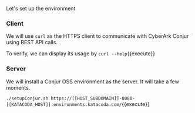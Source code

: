 
Let's set up the environment

### Client

We will use `curl` as the HTTPS client to communicate with CyberArk Conjur using REST API calls.

To verify, we can display its usage by `curl --help`{{execute}}

### Server

We will install a Conjur OSS environment as the server.   It will take a few moments.

`./setupConjur.sh https://[[HOST_SUBDOMAIN]]-8080-[[KATACODA_HOST]].environments.katacoda.com/`{{execute}}

